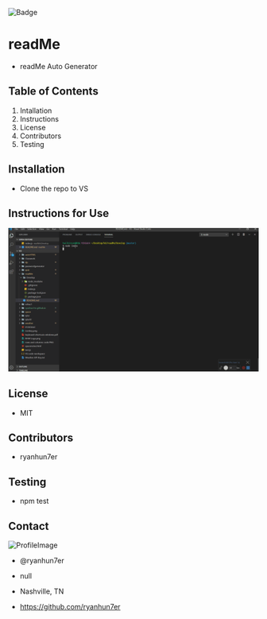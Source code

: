 


![Badge](https://img.shields.io/static/v1?label=License&message=MIT&color=COLOR?style=plastic)



# readMe
* readMe Auto Generator

## Table of Contents
1. Intallation 
2. Instructions 
3. License 
4. Contributors 
5. Testing 

## Installation
* Clone the repo to VS

## Instructions for Use
![gif](Develop/assets/readMe.gif)

## License
* MIT

## Contributors
* ryanhun7er

## Testing
* npm test

## Contact

![ProfileImage](https://avatars0.githubusercontent.com/u/59925546?v=4)

* @ryanhun7er

* null

* Nashville, TN

* https://github.com/ryanhun7er


